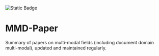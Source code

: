 ![Static Badge](https://img.shields.io/badge/build-paper-brightgreen)

# MMD-Paper
Summary of papers on multi-modal fields (including document domain multi-modal), updated and maintained regularly.
